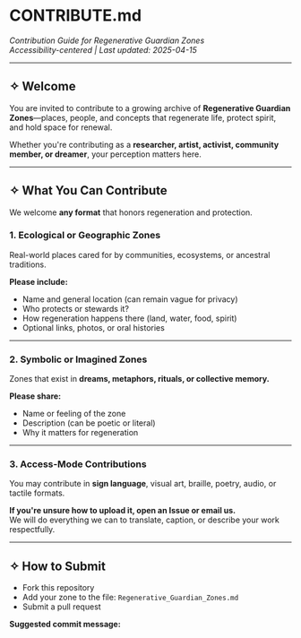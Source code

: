 
# CONTRIBUTE.md  
_Contribution Guide for Regenerative Guardian Zones_  
_Accessibility-centered | Last updated: 2025-04-15_

---

## ✧ Welcome

You are invited to contribute to a growing archive of **Regenerative Guardian Zones**—places, people, and concepts that regenerate life, protect spirit, and hold space for renewal.

Whether you're contributing as a **researcher, artist, activist, community member, or dreamer**, your perception matters here.

---

## ✧ What You Can Contribute

We welcome **any format** that honors regeneration and protection.

### 1. **Ecological or Geographic Zones**
Real-world places cared for by communities, ecosystems, or ancestral traditions.

**Please include:**
- Name and general location (can remain vague for privacy)
- Who protects or stewards it?
- How regeneration happens there (land, water, food, spirit)
- Optional links, photos, or oral histories

---

### 2. **Symbolic or Imagined Zones**
Zones that exist in **dreams, metaphors, rituals, or collective memory.**

**Please share:**
- Name or feeling of the zone
- Description (can be poetic or literal)
- Why it matters for regeneration

---

### 3. **Access-Mode Contributions**
You may contribute in **sign language**, visual art, braille, poetry, audio, or tactile formats.

**If you're unsure how to upload it, open an Issue or email us.**  
We will do everything we can to translate, caption, or describe your work respectfully.

---

## ✧ How to Submit

- Fork this repository
- Add your zone to the file: `Regenerative_Guardian_Zones.md`
- Submit a pull request

**Suggested commit message:**

